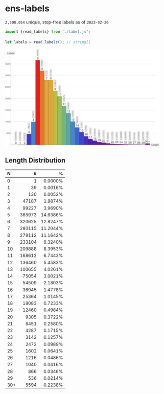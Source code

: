# ens-labels

<!-- summary -->
`2,500,054` unique, stop-free labels as of `2023-02-26`
<!-- /summary -->

```Javascript
import {read_labels} from './label.js';

let labels = read_labels(); // string[]
```

![Plot](plot.png)

## Length Distribution

<!-- table -->
| N | # | % |
| :--- | ---: | ---: |
| 0 | 1 | 0.0000% |
| 1 | 39 | 0.0016% |
| 2 | 130 | 0.0052% |
| 3 | 47187 | 1.8874% |
| 4 | 99227 | 3.9690% |
| 5 | 365973 | 14.6386% |
| 6 | 320625 | 12.8247% |
| 7 | 280115 | 11.2044% |
| 8 | 279112 | 11.1642% |
| 9 | 233104 | 9.3240% |
| 10 | 209888 | 8.3953% |
| 11 | 168612 | 6.7443% |
| 12 | 136460 | 5.4583% |
| 13 | 100655 | 4.0261% |
| 14 | 75054 | 3.0021% |
| 15 | 54509 | 2.1803% |
| 16 | 36945 | 1.4778% |
| 17 | 25364 | 1.0145% |
| 18 | 18083 | 0.7233% |
| 19 | 12460 | 0.4984% |
| 20 | 9305 | 0.3722% |
| 21 | 6451 | 0.2580% |
| 22 | 4287 | 0.1715% |
| 23 | 3142 | 0.1257% |
| 24 | 2472 | 0.0989% |
| 25 | 1602 | 0.0641% |
| 26 | 1216 | 0.0486% |
| 27 | 1040 | 0.0416% |
| 28 | 866 | 0.0346% |
| 29 | 536 | 0.0214% |
| 30+ | 5594 | 0.2238% |
<!-- /table -->